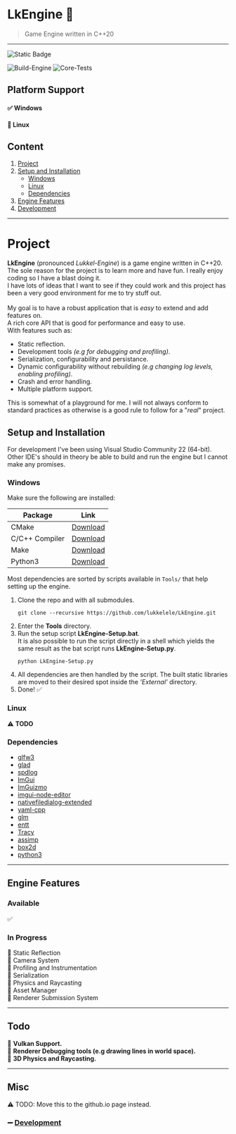 # LkEngine :shaved_ice: 
> Game Engine written in C++20<br>

---

![Static Badge](https://img.shields.io/badge/LkEngine-v0.1.2--alpha-cyan)


![Build-Engine](https://github.com/lukkelele/LkEngine/actions/workflows/Build-Engine.yml/badge.svg)
![Core-Tests](https://github.com/lukkelele/LkEngine/actions/workflows/Core-Tests.yml/badge.svg)


## Platform Support
#### :white_check_mark: Windows<br>
#### :black_square_button: Linux <br>


## Content
1. [Project](#project)
2. [Setup and Installation](#Setup-and-Installation)
    - [Windows](#Platform-Windows)
	- [Linux](#Platform-Linux)
	- [Dependencies](#Engine-Dependencies)
3. [Engine Features](#Engine-Features)
4. [Development](#Engine-Development)

---

# Project <a id="Project"></a>

**LkEngine** (pronounced *_Lukkel-Engine_*) is a game engine written in C\++20. <br>
The sole reason for the project is to learn more and have fun. I really enjoy coding so I have a blast doing it.<br>
I have lots of ideas that I want to see if they could work and this project has been a very good environment for me to try stuff out.
<br>
<br>
My goal is to have a robust application that is _easy_ to extend and add features on.<br>
A rich core API that is good for performance and easy to use.<br>
With features such as:
- Static reflection.
- Development tools _(e.g for debugging and profiling)_.
- Serialization, configurability and persistance.
- Dynamic configurability without rebuilding _(e.g changing log levels, enabling profiling)_.
- Crash and error handling.
- Multiple platform support.

This is somewhat of a playground for me. I will not always conform to standard practices as otherwise is a good rule to follow for a "_real_" project.

## Setup and Installation <a id="Setup-and-Installation"></a>
For development I've been using Visual Studio Community 22 (64-bit).<br>
Other IDE's should in theory be able to build and run the engine but I cannot make any promises.

### Windows <a id="Platform-Windows"></a>
Make sure the following are installed:

| Package | Link                          |
|----------------|--------------------------------------------|
| CMake | [Download](https://cmake.org/download/) |
| C/C++ Compiler | [Download](https://visualstudio.microsoft.com/vs/features/cplusplus/) |
| Make | [Download](https://gnuwin32.sourceforge.net/packages/make.htm) |
| Python3 | [Download](https://www.python.org/downloads/windows/) |

Most dependencies are sorted by scripts available in `Tools/` that help setting up the engine.


1. Clone the repo and with all submodules.<br>
    ```shell
	git clone --recursive https://github.com/lukkelele/LkEngine.git
	```
2. Enter the **Tools** directory.<br>
3. Run the setup script **LkEngine-Setup.bat**.<br>
   It is also possible to run the script directly in a shell which yields the same result as the bat script runs **LkEngine-Setup.py**.
	```shell
	python LkEngine-Setup.py
    ```
4. All dependencies are then handled by the script. The built static libraries are moved to their desired spot inside the _'External'_ directory. 
5. Done! :white_check_mark:

### Linux <a id="Platform-Linux"></a>
:warning: **TODO**

### Dependencies <a id="Engine-Dependencies"></a>
- [glfw3](https://github.com/glfw/glfw)
- [glad](https://github.com/Dav1dde/glad)
- [spdlog](https://github.com/gabime/spdlog)
- [ImGui](https://github.com/ocornut/imgui)
- [ImGuizmo](https://github.com/CedricGuillemet/ImGuizmo)
- [imgui-node-editor](https://github.com/thedmd/imgui-node-editor)
- [nativefiledialog-extended](https://github.com/btzy/nativefiledialog-extended)
- [yaml-cpp](https://github.com/jbeder/yaml-cpp)
- [glm](https://github.com/g-truc/glm)
- [entt](https://github.com/skypjack/entt)
- [Tracy](https://github.com/wolfpld/tracy)
- [assimp](https://github.com/assimp/assimp)
- [box2d](https://github.com/erincatto/box2d)
- [python3](https://www.python.org/downloads/)

---

## Engine Features <a id="Engine-Features"></a>

### Available
:white_check_mark:

### In Progress
:black_square_button: Static Reflection<br>
:black_square_button: Camera System<br>
:black_square_button: Profiling and Instrumentation<br>
:black_square_button: Serialization<br>
:black_square_button: Physics and Raycasting<br>
:black_square_button: Asset Manager<br>
:black_square_button: Renderer Submission System<br>

---

## Todo
:small_blue_diamond: **Vulkan Support.**<br>
:small_blue_diamond: **Renderer Debugging tools (e.g drawing lines in world space).**<br>
:small_blue_diamond: **3D Physics and Raycasting.**<br>

<!------------------------------------------------------------>

---

## Misc

:warning: TODO: Move this to the github.io page instead.

### :heavy_minus_sign: [Development](Docs/Development.md) <a id="Engine-Development"></a>
